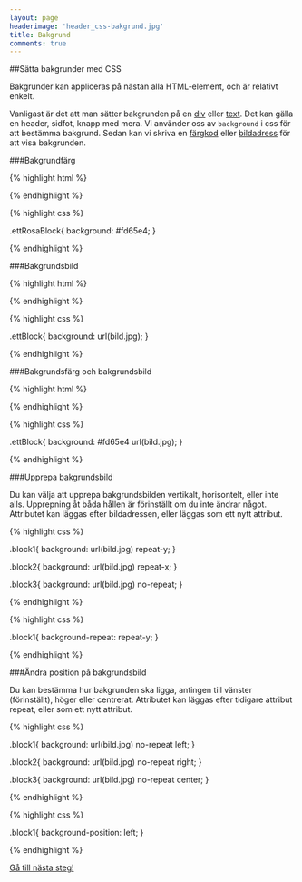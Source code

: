 ```yaml
---
layout: page
headerimage: 'header_css-bakgrund.jpg'
title: Bakgrund
comments: true
---
```



##Sätta bakgrunder med CSS

<p class="preamble">Bakgrunder kan appliceras på nästan alla HTML-element, och är relativt enkelt.</p>

Vanligast är det att man sätter bakgrunden på en <a href="/webbdesign/css-id-class">div</a> eller <a href="/webbdesign/css-typografi">text</a>. Det kan gälla en header, sidfot, knapp med mera. Vi använder oss av ``background`` i css för att bestämma bakgrund. Sedan kan vi skriva en <a href="/webbdesign/css-farger/">färgkod</a> eller <a href="/webbdesign/html-bilder/">bildadress</a> för att visa bakgrunden.

###Bakgrundfärg

{% highlight html %}

<div class="ettRosaBlock">

</div>

{% endhighlight %}

{% highlight css %}

.ettRosaBlock{
  background: #fd65e4;
}

{% endhighlight %}



###Bakgrundsbild

{% highlight html %}

<div class="ettBlock">

</div>

{% endhighlight %}

{% highlight css %}

.ettBlock{
  background: url(bild.jpg);
}

{% endhighlight %}



###Bakgrundsfärg och bakgrundsbild

{% highlight html %}

<div class="ettBlock">

</div>

{% endhighlight %}

{% highlight css %}

.ettBlock{
  background: #fd65e4 url(bild.jpg);
}

{% endhighlight %}



###Upprepa bakgrundsbild

Du kan välja att upprepa bakgrundsbilden vertikalt, horisontelt, eller inte alls. Upprepning åt båda hållen är förinställt om du inte ändrar något. Attributet kan läggas efter bildadressen, eller läggas som ett nytt attribut.

{% highlight css %}

.block1{
  background: url(bild.jpg) repeat-y;
}

.block2{
  background: url(bild.jpg) repeat-x;
}

.block3{
  background: url(bild.jpg) no-repeat;
}

{% endhighlight %}

{% highlight css %}

.block1{
  background-repeat: repeat-y;
}

{% endhighlight %}


###Ändra position på bakgrundsbild

Du kan bestämma hur bakgrunden ska ligga, antingen till vänster (förinställt), höger eller centrerat. Attributet kan läggas efter tidigare attribut repeat, eller som ett nytt attribut.

{% highlight css %}

.block1{
  background: url(bild.jpg) no-repeat left;
}

.block2{
  background: url(bild.jpg) no-repeat right;
}

.block3{
  background: url(bild.jpg) no-repeat center;
}

{% endhighlight %}


{% highlight css %}

.block1{
  background-position: left;
}

{% endhighlight %}


<a class="btn btn-next" href="{{ site.url }}/webbdesign/css-wrapper">Gå till nästa steg!</a>
